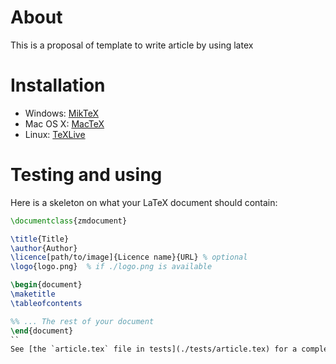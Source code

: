 # About

This is a proposal of template to write article by using latex

# Installation

* Windows: [MikTeX](https://miktex.org/download)
* Mac OS X: [MacTeX](https://www.tug.org/mactex/mactex-download.html)
* Linux: [TeXLive](https://tug.org/texlive/)
  
# Testing and using

Here is a skeleton on what your LaTeX document should contain:

```latex
\documentclass{zmdocument}

\title{Title}
\author{Author}
\licence[path/to/image]{Licence name}{URL} % optional
\logo{logo.png}  % if ./logo.png is available

\begin{document}
\maketitle
\tableofcontents

%% ... The rest of your document
\end{document}
``
See [the `article.tex` file in tests](./tests/article.tex) for a complete example.

